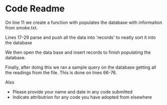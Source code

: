 # Code Readme

On line 11 we create a function with populates the database with informaiton from smoke.txt.

Lines 17-29 parse and push all the data into 'records' to neatly sort it into the database 

We then open the data base and insert records to finish populating the database. 

Finally, after doing this we ran a sample query on the database getting all the readings from the file. 
This is done on lines 66-76.


Also
- Please provide your name and date in any code submitted
- Indicate attributrion for any code you have adopted from elsewhere
